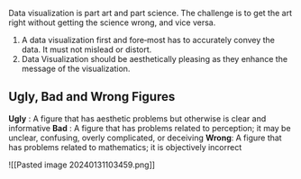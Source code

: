 Data visualization is part art and part science. The challenge is to get the art right without getting the science wrong, and vice versa. 

1. A data visualization first and fore‐most has to accurately convey the data. It must not mislead or distort.
2. Data Visualization should be aesthetically pleasing as they enhance the message of the visualization.

## Ugly, Bad and Wrong Figures

**Ugly** : A figure that has aesthetic problems but otherwise is clear and informative
**Bad** : A figure that has problems related to perception; it may be unclear, confusing, overly complicated, or deceiving
**Wrong**: A figure that has problems related to mathematics; it is objectively incorrect

![[Pasted image 20240131103459.png]]
